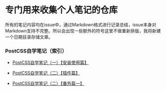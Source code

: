 # 专门用来收集个人笔记的仓库

所有的笔记内容均在issue中，通过Markdown格式进行记录总结，issue本身对Markdown支持不完整。所以会出现一些额外的符号这里不做重新排版，我将新建一个日期目录存储文章。

### PostCSS自学笔记（索引）
- [PostCSS自学笔记（一）【安装使用篇】](https://github.com/whidy/whidyNotes/blob/master/notes/201708/PostCSS%E8%87%AA%E5%AD%A6%E7%AC%94%E8%AE%B0%EF%BC%88%E4%B8%80%EF%BC%89%E3%80%90%E5%AE%89%E8%A3%85%E4%BD%BF%E7%94%A8%E7%AF%87%E3%80%91.MD)
- [PostCSS自学笔记（二）【插件篇】](https://github.com/whidy/whidyNotes/blob/master/notes/201708/PostCSS%E8%87%AA%E5%AD%A6%E7%AC%94%E8%AE%B0%EF%BC%88%E4%BA%8C%EF%BC%89%E3%80%90%E6%8F%92%E4%BB%B6%E7%AF%87%E3%80%91.MD)

- [PostCSS自学笔记（二）【番外篇一】]()